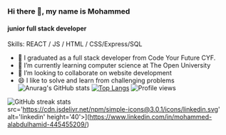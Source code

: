 

### Hi there 👋, my name is Mohammed
#### junior full stack developer

Skills:  REACT / JS / HTML / CSS/Express/SQL

- 🔭 I graduated as a full stack developer from Code Your Future CYF. 
- 🌱 I’m currently learning computer science at The Open University 
- 👯 I’m looking to collaborate on website development  
- 😄  I like to solve and learn from challenging problems <br>
![Anurag's GitHub stats](https://github-readme-stats.vercel.app/api?username=Mohammedal-abdulhamid&show_icons=true&theme=blue-green)
[![Top Langs](https://github-readme-stats.vercel.app/api/top-langs/?username=Mohammedal-abdulhamid)](https://github.com/anuraghazra/github-readme-stats)
![Profile views](https://gpvc.arturio.dev/Mohammedal-abdulhamid)  

![GitHub streak stats](https://github-readme-streak-stats.herokuapp.com/?user=Mohammedal-abdulhamid)  
src='https://cdn.jsdelivr.net/npm/simple-icons@3.0.1/icons/linkedin.svg' alt='linkedin' height='40'>](https://www.linkedin.com/in/mohammed-alabdulhamid-445455209/)  
